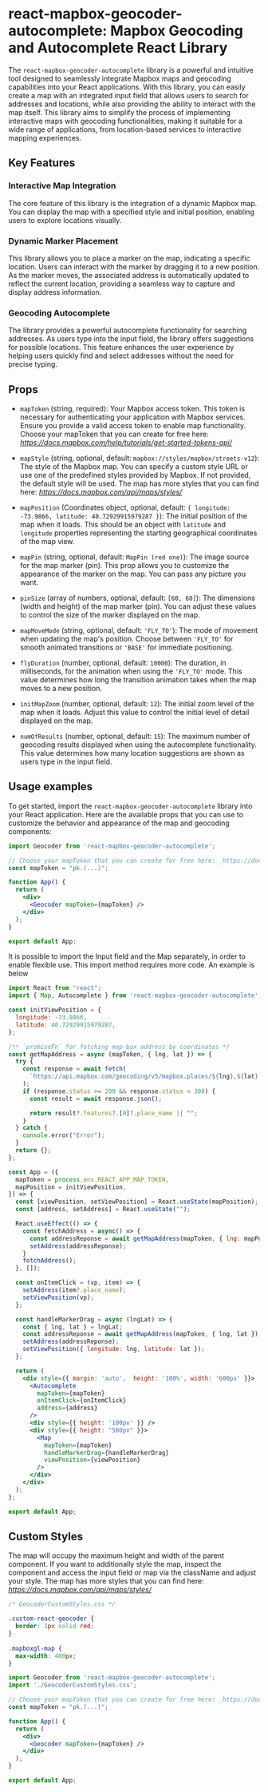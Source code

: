 # react-mapbox-geocoder-autocomplete: Mapbox Geocoding and Autocomplete React Library

The `react-mapbox-geocoder-autocomplete` library is a powerful and intuitive tool designed to seamlessly integrate Mapbox maps and geocoding capabilities into your React applications. With this library, you can easily create a map with an integrated input field that allows users to search for addresses and locations, while also providing the ability to interact with the map itself. This library aims to simplify the process of implementing interactive maps with geocoding functionalities, making it suitable for a wide range of applications, from location-based services to interactive mapping experiences.

## Key Features

### Interactive Map Integration
The core feature of this library is the integration of a dynamic Mapbox map. You can display the map with a specified style and initial position, enabling users to explore locations visually.
### Dynamic Marker Placement
This library allows you to place a marker on the map, indicating a specific location. Users can interact with the marker by dragging it to a new position. As the marker moves, the associated address is automatically updated to reflect the current location, providing a seamless way to capture and display address information.

### Geocoding Autocomplete
The library provides a powerful autocomplete functionality for searching addresses. As users type into the input field, the library offers suggestions for possible locations. This feature enhances the user experience by helping users quickly find and select addresses without the need for precise typing.


## Props
- `mapToken` (string, required):
  Your Mapbox access token. This token is necessary for authenticating your application with Mapbox services. Ensure you provide a valid access token to enable map functionality.
  Choose your mapToken that you can create for free here: _https://docs.mapbox.com/help/tutorials/get-started-tokens-api/_

- `mapStyle` (string, optional, default: `mapbox://styles/mapbox/streets-v12`):
  The style of the Mapbox map. You can specify a custom style URL or use one of the predefined styles provided by Mapbox. If not provided, the default style will be used.
  The map has more styles that you can find here: _https://docs.mapbox.com/api/maps/styles/_

- `mapPosition` (Coordinates object, optional, default: `{ longitude: -73.9866, latitude: 40.72929915979287 }`):
  The initial position of the map when it loads. This should be an object with `latitude` and `longitude` properties representing the starting geographical coordinates of the map view.

- `mapPin` (string, optional, default: `MapPin (red one)`):
  The image source for the map marker (pin). This prop allows you to customize the appearance of the marker on the map.
  You can pass any picture you want.

- `pinSize` (array of numbers, optional, default: `[60, 60]`):
  The dimensions (width and height) of the map marker (pin). You can adjust these values to control the size of the marker displayed on the map.

- `mapMoveMode` (string, optional, default: `'FLY_TO'`):
  The mode of movement when updating the map's position. Choose between `'FLY_TO'` for smooth animated transitions or `'BASE'` for immediate positioning.

- `flyDuration` (number, optional, default: `10000`):
  The duration, in milliseconds, for the animation when using the `'FLY_TO'` mode. This value determines how long the transition animation takes when the map moves to a new position.

- `initMapZoom` (number, optional, default: `12`):
  The initial zoom level of the map when it loads. Adjust this value to control the initial level of detail displayed on the map.

- `numOfResults` (number, optional, default: `15`):
  The maximum number of geocoding results displayed when using the autocomplete functionality. This value determines how many location suggestions are shown as users type in the input field.

## Usage examples

To get started, import the `react-mapbox-geocoder-autocomplete` library into your React application. Here are the available props that you can use to customize the behavior and appearance of the map and geocoding components:

```jsx
import Geocoder from 'react-mapbox-geocoder-autocomplete';

// Choose your mapToken that you can create for free here: _https://docs.mapbox.com/help/tutorials/get-started-tokens-api/_
const mapToken = "pk.(...)";

function App() {
  return (
    <div>
      <Geocoder mapToken={mapToken} />
    </div>
  );
}

export default App;
```

It is possible to import the Input field and the Map separately, in order to enable flexible use. This import method requires more code. An example is below

```jsx
import React from "react";
import { Map, Autocomplete } from 'react-mapbox-geocoder-autocomplete';

const initViewPosition = {
  longitude: -73.9866,
  latitude: 40.72929915979287,
};

/** `promiseFn` for fetching map-box address by coordinates */
const getMapAddress = async (mapToken, { lng, lat }) => {
  try {
    const response = await fetch(
      `https://api.mapbox.com/geocoding/v5/mapbox.places/${lng},${lat}.json?access_token=${mapToken}`
    );
    if (response.status >= 200 && response.status < 300) {
      const result = await response.json();

      return result?.features?.[0]?.place_name || "";
    }
  } catch {
    console.error("Error");
  }
  return {};
};

const App = ({ 
  mapToken = process.env.REACT_APP_MAP_TOKEN,
  mapPosition = initViewPosition,
}) => {
  const [viewPosition, setViewPosition] = React.useState(mapPosition);
  const [address, setAddress] = React.useState("");

  React.useEffect(() => {
    const fetchAddress = async() => {
      const addressReponse = await getMapAddress(mapToken, { lng: mapPosition.longitude, lat: mapPosition.latitude });
      setAddress(addressReponse);
    }
    fetchAddress();
  }, []);

  const onItemClick = (vp, item) => {
    setAddress(item?.place_name);
    setViewPosition(vp);
  };

  const handleMarkerDrag = async (lngLat) => {
    const { lng, lat } = lngLat;
    const addressReponse = await getMapAddress(mapToken, { lng, lat });
    setAddress(addressReponse);
    setViewPosition({ longitude: lng, latitude: lat });
  };

  return (
    <div style={{ margin: 'auto',  height: '100%', width: '600px' }}>
      <Autocomplete
        mapToken={mapToken}
        onItemClick={onItemClick}
        address={address}
      />
      <div style={{ height: '100px' }} />
      <div style={{ height: "500px" }}>
        <Map 
          mapToken={mapToken}
          handleMarkerDrag={handleMarkerDrag}
          viewPosition={viewPosition}
        />
      </div>
    </div>
  );
};

export default App;
```

## Custom Styles
The map will occupy the maximum height and width of the parent component. If you want to additionally style the map, inspect the component and access the input field or map via the className and adjust your style.
The map has more styles that you can find here: _https://docs.mapbox.com/api/maps/styles/_

```css
/* GeocoderCustomStyles.css */

.custom-react-geocoder {
  border: 1px solid red;
}
  
.mapboxgl-map {
  max-width: 400px;
}
```

```jsx
import Geocoder from 'react-mapbox-geocoder-autocomplete';
import './GeocoderCustomStyles.css';

// Choose your mapToken that you can create for free here: _https://docs.mapbox.com/help/tutorials/get-started-tokens-api/_
const mapToken = "pk.(...)";

function App() {
  return (
    <div>
      <Geocoder mapToken={mapToken} />
    </div>
  );
}

export default App;
```
